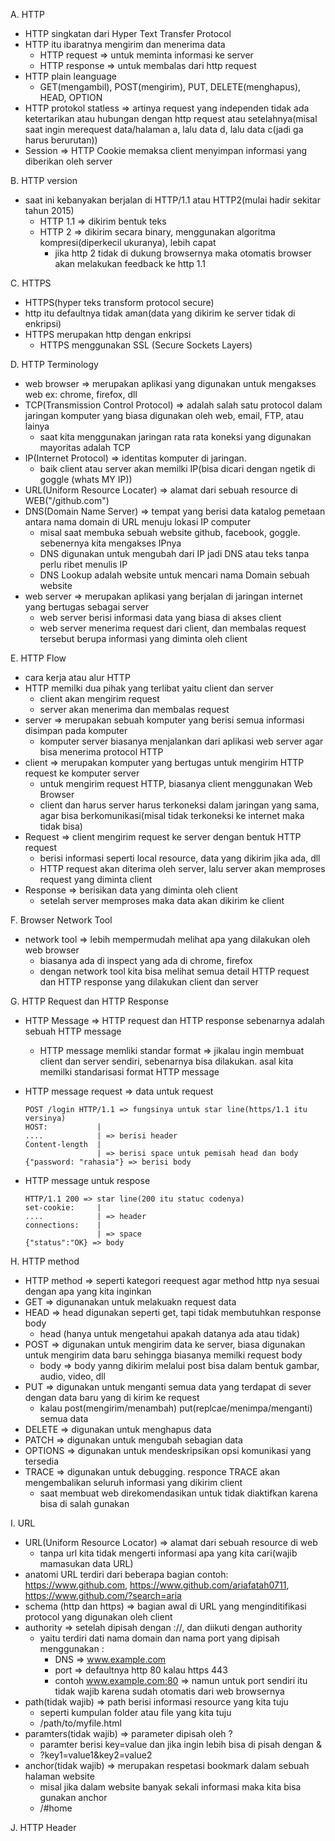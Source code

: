 A. HTTP
- HTTP singkatan dari Hyper Text Transfer Protocol
- HTTP itu ibaratnya mengirim dan menerima data
    - HTTP request => untuk meminta informasi ke server
    - HTTP response => untuk membalas dari http request
- HTTP plain leanguage
    - GET(mengambil), POST(mengirim), PUT, DELETE(menghapus), HEAD, OPTION
- HTTP protokol statless => artinya request yang independen tidak ada ketertarikan atau hubungan dengan http request atau setelahnya(misal saat ingin merequest data/halaman a, lalu data d, lalu data c(jadi ga harus berurutan))
- Session => HTTP Cookie memaksa client menyimpan informasi yang diberikan oleh server

B. HTTP version
- saat ini kebanyakan berjalan di HTTP/1.1 atau HTTP2(mulai hadir sekitar tahun 2015)
    - HTTP 1.1 => dikirim bentuk teks
    - HTTP 2 => dikirim secara binary, menggunakan algoritma kompresi(diperkecil ukuranya), lebih capat
        - jika http 2 tidak di dukung browsernya maka otomatis browser akan melakukan feedback ke http 1.1

C. HTTPS
- HTTPS(hyper teks transform protocol secure)
- http itu defaultnya tidak aman(data yang dikirim ke server tidak di enkripsi)
- HTTPS merupakan http dengan enkripsi
    - HTTPS menggunakan SSL (Secure Sockets Layers)

D. HTTP Terminology
- web browser => merupakan aplikasi yang digunakan untuk mengakses web ex: chrome, firefox, dll
- TCP(Transmission Control Protocol) => adalah salah satu protocol dalam jaringan komputer yang biasa digunakan oleh web, email, FTP, atau lainya
    - saat kita menggunakan jaringan rata rata koneksi yang digunakan mayoritas adalah TCP
- IP(Internet Protocol) => identitas komputer di jaringan.
    - baik client atau server akan memilki IP(bisa dicari dengan ngetik di goggle (whats MY IP))
- URL(Uniform Resource Locater) => alamat dari sebuah resource di WEB("/github.com")
- DNS(Domain Name Server) => tempat yang berisi data katalog pemetaan antara nama domain di URL menuju lokasi IP computer
    - misal saat membuka sebuah website github, facebook, goggle. sebenernya kita mengakses IPnya
    - DNS digunakan untuk mengubah dari IP jadi DNS atau teks tanpa perlu ribet menulis IP
    - DNS Lookup adalah website untuk mencari nama Domain sebuah website
- web server => merupakan aplikasi yang berjalan di jaringan internet yang bertugas sebagai server
    - web server berisi informasi data yang biasa di akses client
    - web server menerima request dari client, dan membalas request tersebut berupa informasi yang diminta oleh client

E. HTTP Flow
- cara kerja atau alur HTTP
- HTTP memilki dua pihak yang terlibat yaitu client dan server
    - client akan mengirim request
    - server akan menerima dan membalas request
- server => merupakan sebuah komputer yang berisi semua informasi disimpan pada komputer
    - komputer server biasanya menjalankan dari aplikasi web server agar bisa menerima protocol HTTP
- client => merupakan komputer yang bertugas untuk mengirim HTTP request ke komputer server
    - untuk mengirim request HTTP, biasanya client menggunakan Web Browser
    - client dan harus server harus terkoneksi dalam jaringan yang sama, agar bisa berkomunikasi(misal tidak terkoneksi ke internet maka tidak bisa)
- Request => client mengirim request ke server dengan bentuk HTTP request
    - berisi informasi seperti local resource, data yang dikirim jika ada, dll
    - HTTP request akan diterima oleh server, lalu server akan memproses request yang diminta client
- Response => berisikan data yang diminta oleh client
    - setelah server memproses maka data akan dikirim ke client

F. Browser Network Tool
- network tool => lebih mempermudah melihat apa yang dilakukan oleh web browser
    - biasanya ada di inspect yang ada di chrome, firefox
    - dengan network tool kita bisa melihat semua detail HTTP request dan HTTP response yang dilakukan client dan server


G. HTTP Request dan HTTP Response
- HTTP Message => HTTP request dan HTTP response sebenarnya adalah sebuah HTTP message
    - HTTP message memliki standar format => jikalau ingin membuat client dan server sendiri, sebenarnya bisa dilakukan. asal kita memilki standarisasi format HTTP message
- HTTP message request => data untuk request
    ```\
    POST /login HTTP/1.1 => fungsinya untuk star line(https/1.1 itu versinya)
    HOST:           |
    ....            | => berisi header
    Content-length  |
                    | => berisi space untuk pemisah head dan body
    {"password: "rahasia"} => berisi body
    ```

- HTTP message untuk respose
    ```
    HTTP/1.1 200 => star line(200 itu statuc codenya)
    set-cookie:     |
    ....            | => header
    connections:    |
                    | => space
    {"status":"OK} => body
    ```

H. HTTP method
- HTTP method => seperti kategori reequest agar method http nya sesuai dengan apa yang kita inginkan
- GET => digunanakan untuk melakuakn request data
- HEAD => head digunakan seperti get, tapi tidak membutuhkan response body
    - head (hanya untuk mengetahui apakah datanya ada atau tidak)
- POST => digunakan untuk mengirim data ke server, biasa digunakan untuk mengirim data baru sehingga biasanya memilki request body 
    - body => body yanng dikirim melalui post bisa dalam bentuk gambar, audio, video, dll
- PUT => digunakan untuk menganti semua data yang terdapat di sever dengan data baru yang di kirim ke request
    - kalau post(mengirim/menambah) put(replcae/menimpa/menganti) semua data
- DELETE => digunakan untuk menghapus data
- PATCH => digunakan untuk mengubah sebagian data
- OPTIONS => digunakan untuk mendeskripsikan opsi komunikasi yang tersedia
- TRACE => digunakan untuk debugging. responce TRACE akan mengembalikan seluruh informasi yang dikirim client
    - saat membuat web direkomendasikan untuk tidak diaktifkan karena bisa di salah gunakan

I. URL
- URL(Uniform Resource Locator) => alamat dari sebuah resource di web
    - tanpa url kita tidak mengerti informasi apa yang kita cari(wajib mamasukan data URL)
- anatomi URL terdiri dari beberapa bagian contoh: https://www.github.com, https://www.github.com/ariafatah0711, https://www.github.com/?search=aria
- schema (http dan https) => bagian awal di URL yang menginditifikasi protocol yang digunakan oleh client
- authority => setelah dipisah dengan ://, dan diikuti dengan authority
    - yaitu terdiri dati nama domain dan nama port yang dipisah menggunakan :
        - DNS => www.example.com
        - port => defaultnya http 80 kalau https 443
        - contoh www.example.com:80 => namun untuk port sendiri itu tidak wajib karena sudah otomatis dari web browsernya
- path(tidak wajib) => path berisi informasi resource yang kita tuju
    - seperti kumpulan folder atau file yang kita tuju
    - /path/to/myfile.html
- paramters(tidak wajib) => parameter dipisah oleh ?
    - paramter berisi key=value dan jika ingin lebih bisa di pisah dengan &
    - ?key1=value1&key2=value2
- anchor(tidak wajib) => merupakan respetasi bookmark dalam sebuah halaman website
    - misal jika dalam website banyak sekali informasi maka kita bisa gunakan anchor
    - /#home

J. HTTP Header
